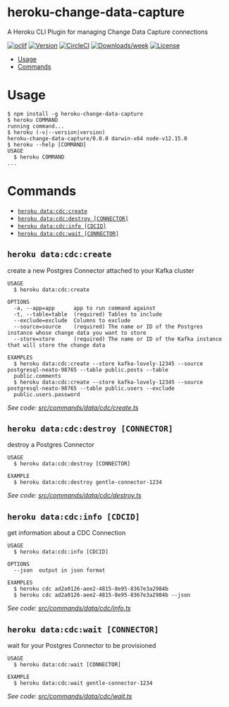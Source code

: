 heroku-change-data-capture
==========================

A Heroku CLI Plugin for managing Change Data Capture connections

[![oclif](https://img.shields.io/badge/cli-oclif-brightgreen.svg)](https://oclif.io)
[![Version](https://img.shields.io/npm/v/heroku-change-data-capture.svg)](https://npmjs.org/package/heroku-change-data-capture)
[![CircleCI](https://circleci.com/gh/heroku/heroku-change-data-capture/tree/master.svg?style=shield)](https://circleci.com/gh/heroku/heroku-change-data-capture/tree/master)
[![Downloads/week](https://img.shields.io/npm/dw/heroku-change-data-capture.svg)](https://npmjs.org/package/heroku-change-data-capture)
[![License](https://img.shields.io/npm/l/heroku-change-data-capture.svg)](https://github.com/heroku/heroku-change-data-capture/blob/master/package.json)

<!-- toc -->
* [Usage](#usage)
* [Commands](#commands)
<!-- tocstop -->
# Usage
<!-- usage -->
```sh-session
$ npm install -g heroku-change-data-capture
$ heroku COMMAND
running command...
$ heroku (-v|--version|version)
heroku-change-data-capture/0.0.0 darwin-x64 node-v12.15.0
$ heroku --help [COMMAND]
USAGE
  $ heroku COMMAND
...
```
<!-- usagestop -->
# Commands
<!-- commands -->
* [`heroku data:cdc:create`](#heroku-datacdccreate)
* [`heroku data:cdc:destroy [CONNECTOR]`](#heroku-datacdcdestroy-connector)
* [`heroku data:cdc:info [CDCID]`](#heroku-datacdcinfo-cdcid)
* [`heroku data:cdc:wait [CONNECTOR]`](#heroku-datacdcwait-connector)

## `heroku data:cdc:create`

create a new Postgres Connector attached to your Kafka cluster

```
USAGE
  $ heroku data:cdc:create

OPTIONS
  -a, --app=app      app to run command against
  -t, --table=table  (required) Tables to include
  --exclude=exclude  Columns to exclude
  --source=source    (required) The name or ID of the Postgres instance whose change data you want to store
  --store=store      (required) The name or ID of the Kafka instance that will store the change data

EXAMPLES
  $ heroku data:cdc:create --store kafka-lovely-12345 --source postgresql-neato-98765 --table public.posts --table 
  public.comments
  $ heroku data:cdc:create --store kafka-lovely-12345 --source postgresql-neato-98765 --table public.users --exclude 
  public.users.password
```

_See code: [src/commands/data/cdc/create.ts](https://github.com/heroku/heroku-change-data-capture/blob/v0.0.0/src/commands/data/cdc/create.ts)_

## `heroku data:cdc:destroy [CONNECTOR]`

destroy a Postgres Connector

```
USAGE
  $ heroku data:cdc:destroy [CONNECTOR]

EXAMPLE
  $ heroku data:cdc:destroy gentle-connector-1234
```

_See code: [src/commands/data/cdc/destroy.ts](https://github.com/heroku/heroku-change-data-capture/blob/v0.0.0/src/commands/data/cdc/destroy.ts)_

## `heroku data:cdc:info [CDCID]`

get information about a CDC Connection

```
USAGE
  $ heroku data:cdc:info [CDCID]

OPTIONS
  --json  output in json format

EXAMPLES
  $ heroku cdc ad2a0126-aee2-4815-8e95-8367e3a2984b
  $ heroku cdc ad2a0126-aee2-4815-8e95-8367e3a2984b --json
```

_See code: [src/commands/data/cdc/info.ts](https://github.com/heroku/heroku-change-data-capture/blob/v0.0.0/src/commands/data/cdc/info.ts)_

## `heroku data:cdc:wait [CONNECTOR]`

wait for your Postgres Connector to be provisioned

```
USAGE
  $ heroku data:cdc:wait [CONNECTOR]

EXAMPLE
  $ heroku data:cdc:wait gentle-connector-1234
```

_See code: [src/commands/data/cdc/wait.ts](https://github.com/heroku/heroku-change-data-capture/blob/v0.0.0/src/commands/data/cdc/wait.ts)_
<!-- commandsstop -->
